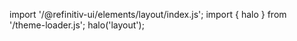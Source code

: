 <!--
type: template
name: layout
-->

import '/@refinitiv-ui/elements/layout/index.js';
import { halo } from '/theme-loader.js';
halo('layout');
